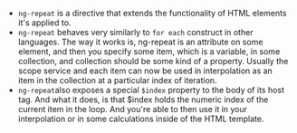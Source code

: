* `ng-repeat` is a directive that extends the functionality of HTML elements it's applied to. 
* `ng-repeat` behaves very similarly to `for each` construct in other languages. The way it works is, ng-repeat is an attribute on some element, and then you specify some item, which is a variable, in some collection, and collection should be some kind of a property. Usually the scope service and each item can now be used in interpolation as an item in the collection at a particular index of iteration.
* `ng-repeat`also exposes a special `$index` property to the body of its host tag. And what it does, is that $index holds the numeric index of the current item in the loop. And you're able to then use it in your interpolation or in some calculations inside of the HTML template.